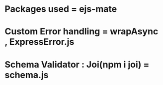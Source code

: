 # Packages used = ejs-mate
# Custom Error handling = wrapAsync , ExpressError.js
# Schema Validator : Joi(npm i joi) = schema.js